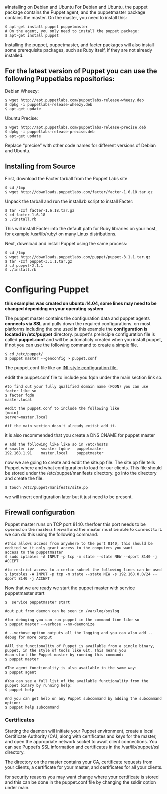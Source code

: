 #Installing on Debian and Ubuntu
For Debian and Ubuntu, the puppet package contains the Puppet agent, and the puppetmaster package contains the
master. On the master, you need to install this:
	
	$ apt-get install puppet puppetmaster
	# On the agent, you only need to install the puppet package:
	$ apt-get install puppet

Installing the puppet, puppetmaster, and facter packages will also install some prerequisite packages, such
as Ruby itself, if they are not already installed.

<h2> For the latest version of Puppet you can use the following Puppetlabs repositories:</h2>
Debian Wheezy:

	$ wget http://apt.puppetlabs.com/puppetlabs-release-wheezy.deb
	$ dpkg -i puppetlabs-release-wheezy.deb
	$ apt-get update

Ubuntu Precise:

	$ wget http://apt.puppetlabs.com/puppetlabs-release-precise.deb
	$ dpkg -i puppetlabs-release-precise.deb
	$ apt-get update
Replace “precise” with other code names for different versions of Debian and Ubuntu.

<h2> Installing from Source </h2>

First, download the Facter tarball from the Puppet Labs site

	$ cd /tmp
	$ wget http://downloads.puppetlabs.com/facter/facter-1.6.18.tar.gz
 Unpack the tarball and run the install.rb script to install Facter:

	$ tar -zxf facter-1.6.18.tar.gz
	$ cd facter-1.6.18
	$ ./install.rb
This will install Facter into the default path for Ruby libraries on your host, for example /usr/lib/ruby/ on many
Linux distributions.

Next, download and install Puppet using the same process:

	$ cd /tmp
	$ wget http://downloads.puppetlabs.com/puppet/puppet-3.1.1.tar.gz
	$ tar -zxf puppet-3.1.1.tar.gz
	$ cd puppet-3.1.1
	$ ./install.rb

# Configuring Puppet
<b> this examples was created on ubuntu:14.04, some lines may need to be changed depenidng on your operating system </b>

The puppet master contains the configuration data and puppet agents <b>connects via SSL</b> and pulls down the required configurations.
on most platforms including the one used in this example the <b>configuration is located in /etc/puppet</b> directory. puppet's preinciple configuration file is called <b>puppet.conf</b> and will be automaticly created when you install puppet, if not you can use the following command to create a simple file.

	$ cd /etc/puppet/
	$ puppet master --genconfig > puppet.conf

The puppet.conf file like an <a href="https://en.wikipedia.org/wiki/INI_file">INI-style configuration file.</a> 

eddit the puppet.conf file to include you fqdn under the main section link so. 

	#to find out your fully qualified domain name (FQDN) you can use facter like so
	$ facter fqdn
	master.local
	
	#edit the puppet.conf to include the following like
	[main]
	server=master.local
	
	#if the main section dosn't already exitst add it.

it is also recommended that you create a DNS CNAME for puppet master

	# add the following like like so in /etc/hosts
	# <master ip>	<master fqdn>	puppetmaster
	192.168.1.91	master.local	puppetmaster
	
now we are going to create and eddit the site.pp file. The site.pp file tells Puppet where and what configuration to load for our clients. This file should be stored under the /etc/puppet/manifests directory. go into the directory and create the file.

	$ touch /etc/puppet/manifests/site.pp

we will insert configuration later but it just need to be present.

<h2>Firewall configuration</h2>

Puppet master runs on TCP port 8140. therfoer this port needs to be opened on the masters firewall and the master must be able to connect to it. we can do this using the following command.
	
	#this allows access from anywhere to the port 8140, this should be eddited so it only grant access to the computers you want		access to the puppetmaster
	$ sudo iptables -A INPUT -p tcp -m state --state NEW --dport 8140 -j ACCEPT
	
	#to restrict access to a certin subnet the following lines can be used
	$ iptables -A INPUT -p tcp -m state --state NEW -s 192.168.0.0/24 --dport 8140 -j ACCEPT
	
	
Now that we are ready we start the puppet master with  service puppetmaster start

	$  service puppetmaster start
	
	#out put from daemon can be seen in /var/log/syslog
	
	#for debuging you can run puppet in the command line like so
	$ puppet master --verbose --no-daemonize
	
	# --verbose option outputs all the logging and you can also add --debug for more output
	
	#All the functionality of Puppet is available from a single binary, puppet, in the style of tools like Git. This means you
	#can start the Puppet master by running this command:	
	$ puppet master

	#The agent functionality is also available in the same way:
	$ puppet agent

	#You can see a full list of the available functionality from the puppet binary by running help:
	$ puppet help

	And you can get help on any Puppet subcommand by adding the subcommand option:
	$ puppet help subcommand

<h3> Certificates </h3>
Starting the daemon will initiate your Puppet environment, create a local Certificate Authority (CA), along with
certificates and keys for the master, and open the appropriate network socket to await client connections. You can see
Puppet’s SSL information and certificates in the /var/lib/puppet/ssl directory.

The directory on the master contains your CA, certificate requests from your clients, a certificate for your master,
and certificates for all your clients.

for security reasons you may want change where your certificate is stored and this can be done in the puppet.conf file by changing the ssldir option under main.

